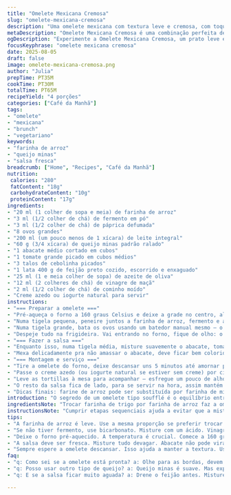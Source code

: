 ```yaml
---
title: "Omelete Mexicana Cremosa"
slug: "omelete-mexicana-cremosa"
description: "Uma omelete mexicana com textura leve e cremosa, com toque de especiarias, queijo e uma salsa refrescante que traz acidez e frescor. Versão adaptada com farinha de arroz para leveza e com toque de páprica defumada no lugar do chili para um sabor mais profundo. Acompanhada de guacamole improvisado e feijão preto ao cominho, perfeita para um brunch ou almoço rápido e nutritivo."
metaDescription: "Omelete Mexicana Cremosa é uma combinação perfeita de sabor e frescor, ideal para um brunch nutritivo e leve com pão e guacamole."
ogDescription: "Experimente a Omelete Mexicana Cremosa, um prato leve e nutritivo, ideal para refeições rápidas, repleto de sementes e texturas únicas."
focusKeyphrase: "omelete mexicana cremosa"
date: 2025-08-05
draft: false
image: omelete-mexicana-cremosa.png
author: "Julia"
prepTime: PT35M
cookTime: PT30M
totalTime: PT65M
recipeYield: "4 porções"
categories: ["Café da Manhã"]
tags:
- "omelete"
- "mexicana"
- "brunch"
- "vegetariano"
keywords:
- "farinha de arroz"
- "queijo minas"
- "salsa fresca"
breadcrumb: ["Home", "Recipes", "Café da Manhã"]
nutrition: 
 calories: "280"
 fatContent: "18g"
 carbohydrateContent: "10g"
 proteinContent: "17g"
ingredients:
- "20 ml (1 colher de sopa e meia) de farinha de arroz"
- "3 ml (1/2 colher de chá) de fermento em pó"
- "3 ml (1/2 colher de chá) de páprica defumada"
- "8 ovos grandes"
- "200 ml (um pouco menos de 1 xícara) de leite integral"
- "60 g (3/4 xícara) de queijo minas padrão ralado"
- "1 abacate médio cortado em cubos"
- "1 tomate grande picado em cubos médios"
- "3 talos de cebolinha picados"
- "1 lata 400 g de feijão preto cozido, escorrido e enxaguado"
- "25 ml (1 e meia colher de sopa) de azeite de oliva"
- "12 ml (2 colheres de chá) de vinagre de maçã"
- "2 ml (1/2 colher de chá) de cominho moído"
- "Creme azedo ou iogurte natural para servir"
instructions:
- "=== Preparar a omelete ==="
- "Pré-aqueça o forno a 160 graus Celsius e deixe a grade no centro, algo entre meio e para baixo para não dourar rápido demais. Unte uma frigideira que possa ir ao forno, uns 22 cm de diâmetro, com manteiga ghee ou óleo de coco para dar sabor e evitar grude."
- "Numa tigela pequena, peneire juntos a farinha de arroz, fermento e a páprica defumada. A farinha de arroz é mais leve que a de trigo e ajuda a deixar a omelete mais aerada, essencial pra soufflé. Vai carregando essa mistura com uma pitada de sal e pimenta preta na hora, nada demais pra não afogar o sabor."
- "Numa tigela grande, bata os ovos usando um batedor manual mesmo — o segredo é não exagerar pra não estourar as bolhas de ar – misture lentamente o conjunto de farinha, fermento e páprica. Acrescente o leite frio, não quente, para ajudar a emulsificar e depois o queijo ralado, que no meu caso eu prefiro minas padrão pela textura que derrete diferente do cheddar."
- "Despeje tudo na frigideira. Vai entrando no forno, fique de olho: o objetivo é quando as bordas começarem a ficar firmes e douradinhas, com o centro ainda meio mole, quase tremendo, e fazendo aquele barulhinho sutil. Isso leva 22-27 minutos, dependendo do seu forno. Se quiser, dê uma sacudida leve na frigideira se parecer muito mole no centro - se balançar demais, precisa mais tempo."
- "=== Fazer a salsa ==="
- "Enquanto isso, numa tigela média, misture suavemente o abacate, tomate, cebolinha e o feijão preto. Tempere com azeite, vinagre, cominho e uma pitada de sal. O vinagre de maçã traz aquele toque ácido sem ser agressivo, caindo bem com a suavidade do abacate e do feijão. Se não tiver vinagre, uma espremida de limão siciliano também vai bem."
- "Mexa delicadamente pra não amassar o abacate, deve ficar bem colorido, fresco, quase pegajoso no visual."
- "=== Montagem e serviço ==="
- "Tire a omelete do forno, deixe descansar uns 5 minutos até amornar pra não perder ar e facilitar a fatia. Use uma espátula para soltar as bordas cuidadosamente, transfira para um prato raso."
- "Passe o creme azedo (ou iogurte natural se estiver sem creme) por cima, uma camada generosa. Espalhe metade da salsa em cima do creme para contrastar cremosidade e frescor."
- "Leve as tortillas à mesa para acompanhar – esfregue um pouco de alho e regue azeite, se quiser, aqueça na frigideira até ficarem levemente crocantes. Se não tiver tortillas, pão sírio ou até uma boa tapioca fecham bem a refeição."
- "O resto da salsa fica de lado, para se servir na hora, assim mantém a textura e frescor."
- "Dicas finais: farine de arroz pode ser substituída por farinha de milho fina, mas aí cuidado com cor e textura. Se faltar fermento, use bicarbonato e uma dose acidificada com vinagre ou limão pra ajudar o levedo – vai dar um toque diferente mas aceitável. Essa omelete cresce, mas não é um bolo, então evite abrir o forno demais durante o cozimento para não murchar. Sempre deixe uns minutinhos de descanso antes de cortar, funciona quase como um “ajuste de textura”."
introduction: "O segredo de um omelete tipo soufflé é o equilíbrio entre ar, umidade e estrutura – já tentei várias misturas. A farinha de arroz deu leveza, mas a páprica defumada no lugar do chili deixou a mistura com perfil diferente, mais profundo e menos picante. O queijo minas confere uma cremosidade que o cheddar costuma pesar. Enquanto isso, a salsa de abacate e feijão preto traz frescor e uma textura que explode na boca. Essa combinação pra mim é um abraço cheio de sabor – ideal pra quem busca um prato vegetariano sem enrolação, com toque mexicano e brasileiro ao mesmo tempo."
ingredientsNote: "Trocar farinha de trigo por farinha de arroz faz a omelete mais leve e crocante sem perder a textura. Prefira queijo minas padrão ralado para um sabor menos agressivo que o cheddar, dando cremosidade. A páprica defumada substitui o chili para quem não tolera pimenta mas quer um fundo de sabor marcante. O feijão preto complementa a proteína e adiciona textura à salsa, que ganha acidez do vinagre de maçã, pode ser substituído por limão fresco. O azeite garante untuosidade e liga os sabores. Creme azedo é ideal para equilibrar a acidez, mas um iogurte natural grosso quebra o sabor e está sempre disponível. Essas mudanças deixam o prato mais suave, porém complexo, e funcionando bem para paladares variados."
instructionsNote: "Cumprir etapas sequenciais ajuda a evitar que a mistura murcha ou cozinhe demais – aqueça o forno antes, use a grade central para calor distribuído melhor e não colore demais as bordas. A farinha deve ser peneirada para não formar grumos que estragam a textura; bater os ovos com movimentos delicados mantém o ar dentro da massa. Observe os sinais do forno: bordas firmes e douradas, centro ainda ligeiramente mole, são indicadores da hora certa de tirar. deixar amornar é essencial para que a omelete estabilize e não afunde. A salsa deve ser montada por último para conservar frescor e textura do abacate, mexa com cuidado para evitar que se transforme em purê. Sirva imediatamente para textura e contraste entre quente e frio."
tips:
- "A farinha de arroz é leve. Use a mesma proporção se preferir trocar por farinha de milho. Textura muda, mas funciona. Fique atento à cor, pode dourar mais rápido."
- "Se não tiver fermento, use bicarbonato. Misture com um ácido. Vinagre ou limão, um toque sutil. Faz a omelete crescer, mas não muito — é um soufflé, não um bolo."
- "Deixe o forno pré-aquecido. A temperatura é crucial. Comece a 160 graus Celsius. Observe os sinais no forno: bordas firmes e centro ainda balançando. Fica mais fácil pra tirar."
- "A salsa deve ser fresca. Misture tudo devagar. Abacate não pode virar purê. Arroz e feijão preto combinam bem. Tente adicionar pimenta, se suportar mais calor."
- "Sempre espere a omelete descansar. Isso ajuda a manter a textura. Use espátula para soltar as bordas. Servir quente, contrastando com a salsa fria, traz melhor sabor."
faq:
- "q: Como sei se a omelete está pronta? a: Olhe para as bordas, devem estar firmes e douradas. Centro ainda mole, tremendo levemente. Barulho sutil, é sinal."
- "q: Posso usar outro tipo de queijo? a: Queijo minas é suave. Mas experimente muçarela para um sabor diferente. Cheddar pesa. Tente, mas atenção, muda a textura."
- "q: E se a salsa ficar muito aguada? a: Drene o feijão antes. Misture tudo suavemente. Abacate mais firme é melhor. Se precisar, adicione mais cebolinhas."

---
```

